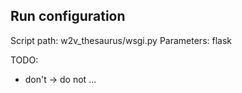 ## Run configuration
Script path: w2v_thesaurus/wsgi.py
Parameters: flask

TODO:
 - don't -> do not ...